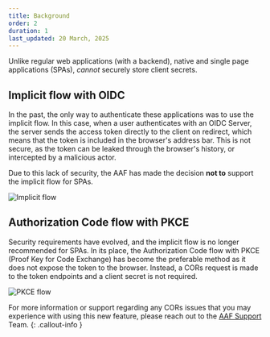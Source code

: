 ```yaml
---
title: Background
order: 2
duration: 1
last_updated: 20 March, 2025
---
```


Unlike regular web applications (with a backend), native and single page applications (SPAs), *cannot* securely store client secrets.

## Implicit flow with OIDC

In the past, the only way to authenticate these applications was to use the implicit flow. In this case, when a user authenticates with an OIDC Server, the server sends the access token directly to the client on redirect, which means that the token is included in the browser's address bar. This is not secure, as the token can be leaked through the browser's history, or intercepted by a malicious actor.

Due to this lack of security, the AAF has made the decision **not to** support the implicit flow for SPAs.

![Implicit flow](/assets/images/connect-a-single-page-oidc-service/implicit-flow.png)   

## Authorization Code flow with PKCE

Security requirements have evolved, and the implicit flow is no longer recommended for SPAs. In its place, the Authorization Code flow with PKCE (Proof Key for Code Exchange) has become the preferable method as it does not expose the token to the browser. Instead, a CORs request is made to the token endpoints and a client secret is not required.

![PKCE flow](/assets/images/connect-a-single-page-oidc-service/pkce-flow.png)

For more information or support regarding any CORs issues that you may experience with using this new feature, please reach out to the <a href="mailto:support@aaf.edu.au">AAF Support</a> Team.
{: .callout-info }